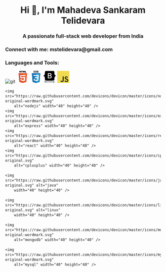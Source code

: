<h1 align="center">Hi 👋, I'm Mahadeva Sankaram Telidevara</h1>
<h3 align="center">A passionate full-stack web developer from India</h3>

<h3 align="left">Connect with me: mstelidevara@gmail.com</h3>
<p align="left"></p>

<h3 align="left">Languages and Tools:</h3>
<p align="left">
    <img src="https://www.vectorlogo.zone/logos/git-scm/git-scm-icon.svg" alt="git" width="40" height="40" />
    <img src="https://raw.githubusercontent.com/devicons/devicon/master/icons/html5/html5-original-wordmark.svg"
        alt="html5" width="40" height="40" />
    <img src="https://raw.githubusercontent.com/devicons/devicon/master/icons/css3/css3-original-wordmark.svg"
        alt="css3" width="40" height="40" />
    <img src="https://raw.githubusercontent.com/devicons/devicon/master/icons/bootstrap/bootstrap-plain-wordmark.svg"
        alt="bootstrap" width="40" height="40" />
    <img src="https://raw.githubusercontent.com/devicons/devicon/master/icons/javascript/javascript-original.svg"
        alt="javascript" width="40" height="40" />

    <img src="https://raw.githubusercontent.com/devicons/devicon/master/icons/nodejs/nodejs-original-wordmark.svg"
        alt="nodejs" width="40" height="40" />
    <img src="https://raw.githubusercontent.com/devicons/devicon/master/icons/express/express-original-wordmark.svg"
        alt="express" width="40" height="40" />
    <img src="https://raw.githubusercontent.com/devicons/devicon/master/icons/react/react-original-wordmark.svg"
        alt="react" width="40" height="40" />
    <img src="https://raw.githubusercontent.com/devicons/devicon/master/icons/cplusplus/cplusplus-original.svg"
        alt="cplusplus" width="40" height="40" />

    <img src="https://raw.githubusercontent.com/devicons/devicon/master/icons/java/java-original.svg" alt="java"
        width="40" height="40" />

    <img src="https://raw.githubusercontent.com/devicons/devicon/master/icons/linux/linux-original.svg" alt="linux"
        width="40" height="40" />

    <img src="https://raw.githubusercontent.com/devicons/devicon/master/icons/mongodb/mongodb-original-wordmark.svg"
        alt="mongodb" width="40" height="40" />

    <img src="https://raw.githubusercontent.com/devicons/devicon/master/icons/mysql/mysql-original-wordmark.svg"
        alt="mysql" width="40" height="40" />
</p>
